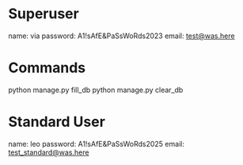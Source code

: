 # Superuser
name: via
password: A1!sAfE&PaSsWoRds2023
email: test@was.here

# Commands
python manage.py fill_db
python manage.py clear_db

# Standard User
name: leo
password: A1!sAfE&PaSsWoRds2025
email: test_standard@was.here